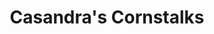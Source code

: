 ---
title: Casandra's Cornstalks
type: Agriculture
description: Hope we're not too corny for your fancy.
address: 987 Shallow Way, Rutland, VT
weekdayHours: 11-2
---